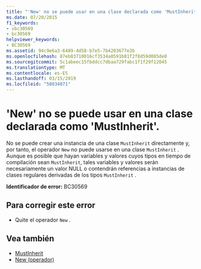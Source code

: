 ```yaml
---
title: "'New' no se puede usar en una clase declarada como 'MustInherit'."
ms.date: 07/20/2015
f1_keywords:
- vbc30569
- bc30569
helpviewer_keywords:
- BC30569
ms.assetid: 94c9e6a3-6489-4d58-b7e5-7b4203677e3b
ms.openlocfilehash: 87eb83710016cf3534a8591b81f2f8d59d085de0
ms.sourcegitcommit: 5c1abeec15fbddcc7dbaa729fabc1f1f29f12045
ms.translationtype: MT
ms.contentlocale: es-ES
ms.lasthandoff: 03/15/2019
ms.locfileid: "58034071"
---
```

# <a name="new-cannot-be-used-on-a-class-that-is-declared-mustinherit"></a>'New' no se puede usar en una clase declarada como 'MustInherit'.
No se puede crear una instancia de una clase `MustInherit` directamente y, por tanto, el operador `New` no puede usarse en una clase `MustInherit` . Aunque es posible que hayan variables y valores cuyos tipos en tiempo de compilación sean `MustInherit`, tales variables y valores serán necesariamente un valor NULL o contendrán referencias a instancias de clases regulares derivadas de los tipos `MustInherit` .  
  
 **Identificador de error:** BC30569  
  
## <a name="to-correct-this-error"></a>Para corregir este error  
  
-   Quite el operador `New` .  
  
## <a name="see-also"></a>Vea también

- [MustInherit](../../visual-basic/language-reference/modifiers/mustinherit.md)
- [New (operador)](../../visual-basic/language-reference/operators/new-operator.md)
